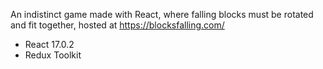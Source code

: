 An indistinct game made with React, where falling blocks must be rotated and fit together, hosted at https://blocksfalling.com/

- React 17.0.2
- Redux Toolkit
